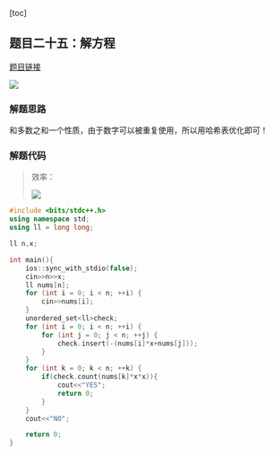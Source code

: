 

[toc]

## 题目二十五：解方程

[题目链接](https://ac.nowcoder.com/acm/contest/26908/1025)

![](https://img-blog.csdnimg.cn/99c196e3fed946128b8dc01112a23592.png?x-oss-process=image/watermark,type_d3F5LXplbmhlaQ,shadow_50,text_Q1NETiBAQysrKysrKysrKysrKysrKysrKys=,size_20,color_FFFFFF,t_70,g_se,x_16)

### 解题思路

和多数之和一个性质，由于数字可以被重复使用，所以用哈希表优化即可！

### 解题代码

> 效率：
>
> ![](https://img-blog.csdnimg.cn/img_convert/c888434c1ffaad9bce4d7508cb0f60b0.png)

```cpp
#include <bits/stdc++.h>
using namespace std;
using ll = long long;

ll n,x;

int main(){
    ios::sync_with_stdio(false);
    cin>>n>>x;
    ll nums[n];
    for (int i = 0; i < n; ++i) {
        cin>>nums[i];
    }
    unordered_set<ll>check;
    for (int i = 0; i < n; ++i) {
        for (int j = 0; j < n; ++j) {
            check.insert(-(nums[i]*x+nums[j]));
        }
    }
    for (int k = 0; k < n; ++k) {
        if(check.count(nums[k]*x*x)){
            cout<<"YES";
            return 0;
        }
    }
    cout<<"NO";

    return 0;
}
```